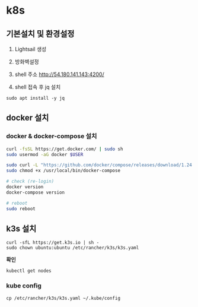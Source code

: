 # k8s

## 기본설치 및 환경설정

1. Lightsail 생성

2. 방화벽설정

3. shell 주소
http://54.180.141.143:4200/


4. shell 접속 후 jq  설치
 ```
 sudo apt install -y jq
 ```
 
## docker 설치

### docker & docker-compose 설치
```sh
curl -fsSL https://get.docker.com/ | sudo sh
sudo usermod -aG docker $USER

sudo curl -L "https://github.com/docker/compose/releases/download/1.24.0/docker-compose-$(uname -s)-$(uname -m)" -o /usr/local/bin/docker-compose
sudo chmod +x /usr/local/bin/docker-compose

# check (re-login)
docker version
docker-compose version

# reboot
sudo reboot
```

## k3s 설치

```
curl -sfL https://get.k3s.io | sh -
sudo chown ubuntu:ubuntu /etc/rancher/k3s/k3s.yaml
```


**확인**
```
kubectl get nodes
```

### kube config

```
cp /etc/rancher/k3s/k3s.yaml ~/.kube/config
```


 
 
